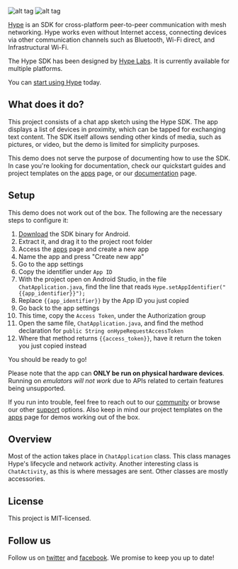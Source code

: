 
![alt tag](https://hypelabs.io/static/img/NQMAnSZ.jpg)
![alt tag](https://hypelabs.io/static/img/logo200x.png)

[Hype](https://hypelabs.io/?r=10) is an SDK for cross-platform peer-to-peer communication with mesh networking. Hype works even without Internet access, connecting devices via other communication channels such as Bluetooth, Wi-Fi direct, and Infrastructural Wi-Fi.

The Hype SDK has been designed by [Hype Labs](http://hypelabs.io/?r=10). It is currently available for multiple platforms.

You can [start using Hype](http://hypelabs.io/?r=10) today.

## What does it do?

This project consists of a chat app sketch using the Hype SDK. The app displays a list of devices in proximity, which can be tapped for exchanging text content. The SDK itself allows sending other kinds of media, such as pictures, or video, but the demo is limited for simplicity purposes.

This demo does not serve the purpose of documenting how to use the SDK. In case you're looking for documentation, check our quickstart guides and project templates on the [apps](https://hypelabs.io/apps/?r=10) page, or our [documentation](https://hypelabs.io/docs/?r=10) page.

## Setup

This demo does not work out of the box. The following are the necessary steps to configure it:

 1. [Download](https://hypelabs.io/downloads/?r=10) the SDK binary for Android.
 2. Extract it, and drag it to the project root folder
 3. Access the [apps](https://hypelabs.io/apps/?r=10) page and create a new app
 4. Name the app and press "Create new app"
 5. Go to the app settings
 6. Copy the identifier under `App ID`
 7. With the project open on Android Studio, in the file `ChatApplication.java`, find the line that reads `Hype.setAppIdentifier("{{app_identifier}}");`
 8. Replace `{{app_identifier}}` by the App ID you just copied
 9. Go back to the app settings
 10. This time, copy the `Access Token`, under the Authorization group
 11. Open the same file, `ChatApplication.java`, and find the method declaration for `public String onHypeRequestAccessToken`
 12. Where that method returns `{{access_token}}`, have it return the token you just copied instead

You should be ready to go! 

Please note that the app can **ONLY be run on physical hardware devices**. Running on *emulators will not work* due to APIs related to certain features being unsupported.

If you run into trouble, feel free to reach out to our [community](https://hypelabs.io/community/?r=10) or browse our other [support](https://hypelabs.io/support/?r=10) options. Also keep in mind our project templates on the [apps](https://hypelabs.io/apps/?r=10) page for demos working out of the box.

## Overview

Most of the action takes place in `ChatApplication` class. This class manages Hype's lifecycle and network activity. Another interesting class is `ChatActivity`, as this is where messages are sent. Other classes are mostly accessories.

## License

This project is MIT-licensed.

## Follow us

Follow us on [twitter](http://www.twitter.com/hypelabstech) and [facebook](http://www.facebook.com/hypelabs.io). We promise to keep you up to date!
